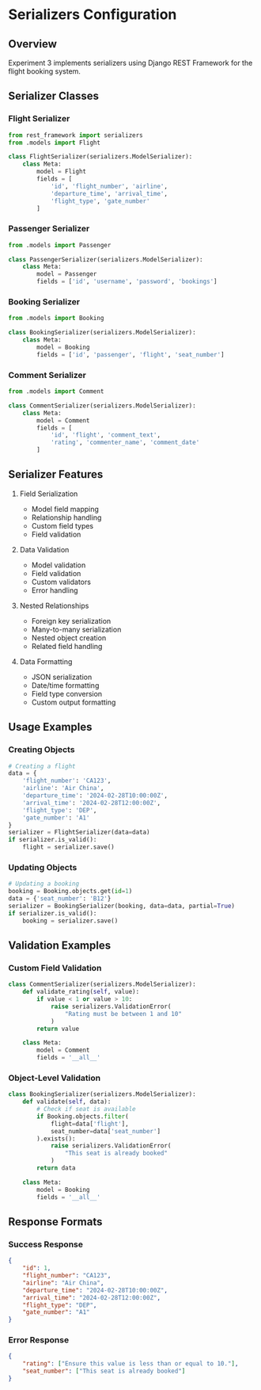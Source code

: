 # Serializers Configuration

## Overview

Experiment 3 implements serializers using Django REST Framework for the flight booking system.

## Serializer Classes

### Flight Serializer

```python
from rest_framework import serializers
from .models import Flight

class FlightSerializer(serializers.ModelSerializer):
    class Meta:
        model = Flight
        fields = [
            'id', 'flight_number', 'airline',
            'departure_time', 'arrival_time',
            'flight_type', 'gate_number'
        ]
```

### Passenger Serializer

```python
from .models import Passenger

class PassengerSerializer(serializers.ModelSerializer):
    class Meta:
        model = Passenger
        fields = ['id', 'username', 'password', 'bookings']
```

### Booking Serializer

```python
from .models import Booking

class BookingSerializer(serializers.ModelSerializer):
    class Meta:
        model = Booking
        fields = ['id', 'passenger', 'flight', 'seat_number']
```

### Comment Serializer

```python
from .models import Comment

class CommentSerializer(serializers.ModelSerializer):
    class Meta:
        model = Comment
        fields = [
            'id', 'flight', 'comment_text',
            'rating', 'commenter_name', 'comment_date'
        ]
```

## Serializer Features

1. Field Serialization
   - Model field mapping
   - Relationship handling
   - Custom field types
   - Field validation

2. Data Validation
   - Model validation
   - Field validation
   - Custom validators
   - Error handling

3. Nested Relationships
   - Foreign key serialization
   - Many-to-many serialization
   - Nested object creation
   - Related field handling

4. Data Formatting
   - JSON serialization
   - Date/time formatting
   - Field type conversion
   - Custom output formatting

## Usage Examples

### Creating Objects

```python
# Creating a flight
data = {
    'flight_number': 'CA123',
    'airline': 'Air China',
    'departure_time': '2024-02-28T10:00:00Z',
    'arrival_time': '2024-02-28T12:00:00Z',
    'flight_type': 'DEP',
    'gate_number': 'A1'
}
serializer = FlightSerializer(data=data)
if serializer.is_valid():
    flight = serializer.save()
```

### Updating Objects

```python
# Updating a booking
booking = Booking.objects.get(id=1)
data = {'seat_number': 'B12'}
serializer = BookingSerializer(booking, data=data, partial=True)
if serializer.is_valid():
    booking = serializer.save()
```

## Validation Examples

### Custom Field Validation

```python
class CommentSerializer(serializers.ModelSerializer):
    def validate_rating(self, value):
        if value < 1 or value > 10:
            raise serializers.ValidationError(
                "Rating must be between 1 and 10"
            )
        return value

    class Meta:
        model = Comment
        fields = '__all__'
```

### Object-Level Validation

```python
class BookingSerializer(serializers.ModelSerializer):
    def validate(self, data):
        # Check if seat is available
        if Booking.objects.filter(
            flight=data['flight'],
            seat_number=data['seat_number']
        ).exists():
            raise serializers.ValidationError(
                "This seat is already booked"
            )
        return data

    class Meta:
        model = Booking
        fields = '__all__'
```

## Response Formats

### Success Response

```json
{
    "id": 1,
    "flight_number": "CA123",
    "airline": "Air China",
    "departure_time": "2024-02-28T10:00:00Z",
    "arrival_time": "2024-02-28T12:00:00Z",
    "flight_type": "DEP",
    "gate_number": "A1"
}
```

### Error Response

```json
{
    "rating": ["Ensure this value is less than or equal to 10."],
    "seat_number": ["This seat is already booked"]
}
``` 